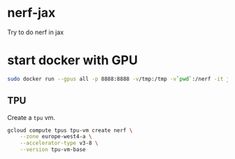 # nerf-jax
Try to do nerf in jax

# start docker with GPU
```bash
sudo docker run --gpus all -p 8888:8888 -v/tmp:/tmp -v`pwd`:/nerf -it jax-gpu:latest bash
```

## TPU


Create a `tpu` vm.
```bash
gcloud compute tpus tpu-vm create nerf \
	--zone europe-west4-a \
	--accelerator-type v3-8 \
	--version tpu-vm-base
```




